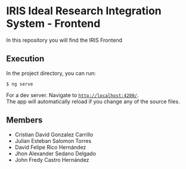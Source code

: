 # IRIS Ideal Research Integration System - Frontend

In this repository you will find the IRIS Frontend


## Execution

In the project directory, you can run:

`$ ng serve`

For a dev server. Navigate to [`http://localhost:4200/`](http://localhost:4200).<br>
The app will automatically reload if you change any of the source files.


## Members
* Cristian David Gonzalez Carrillo
* Julian Esteban Salomon Torres
* David Felipe Rico Hernández
* Jhon Alexander Sedano Delgado
* John Fredy Castro Hernández
